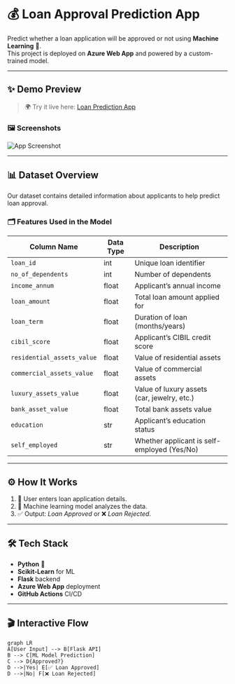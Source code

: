 # 💰 Loan Approval Prediction App  

Predict whether a loan application will be approved or not using **Machine Learning** 🚀.  
This project is deployed on **Azure Web App** and powered by a custom-trained model.  

---

## ✨ Demo Preview  

> 🌍 Try it live here: [Loan Prediction App](https://your-azure-app-link)  

### 🖼️ Screenshots  
![App Screenshot](https://via.placeholder.com/900x450.png?text=Loan+Approval+Prediction+App)  

---

## 📊 Dataset Overview  

Our dataset contains detailed information about applicants to help predict loan approval.  

### 🗂️ Features Used in the Model  

| Column Name               | Data Type | Description |
|---------------------------|-----------|-------------|
| `loan_id`                 | int       | Unique loan identifier |
| `no_of_dependents`        | int       | Number of dependents |
| `income_annum`            | float     | Applicant’s annual income |
| `loan_amount`             | float     | Total loan amount applied for |
| `loan_term`               | float     | Duration of loan (months/years) |
| `cibil_score`             | float     | Applicant’s CIBIL credit score |
| `residential_assets_value`| float     | Value of residential assets |
| `commercial_assets_value` | float     | Value of commercial assets |
| `luxury_assets_value`     | float     | Value of luxury assets (car, jewelry, etc.) |
| `bank_asset_value`        | float     | Total bank assets value |
| `education`               | str       | Applicant’s education status |
| `self_employed`           | str       | Whether applicant is self-employed (Yes/No) |

---

## ⚙️ How It Works  

1. 📝 User enters loan application details.  
2. 🤖 Machine learning model analyzes the data.  
3. ✅ Output: *Loan Approved* or ❌ *Loan Rejected*.  

---

## 🛠️ Tech Stack  

- **Python** 🐍  
- **Scikit-Learn** for ML  
- **Flask** backend  
- **Azure Web App** deployment  
- **GitHub Actions** CI/CD  

---

## 🎬 Interactive Flow  

```mermaid
graph LR
A[User Input] --> B[Flask API]
B --> C[ML Model Prediction]
C --> D{Approved?}
D -->|Yes| E[✅ Loan Approved]
D -->|No| F[❌ Loan Rejected]
